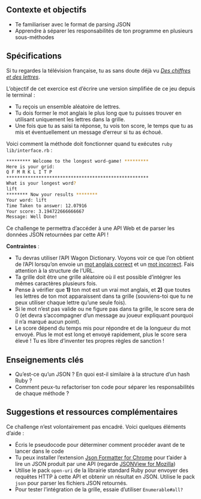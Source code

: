 ## Contexte et objectifs

- Te familiariser avec le format de parsing JSON
- Apprendre à séparer les responsabilités de ton programme en
    plusieurs sous-méthodes

## Spécifications

Si tu regardes la télévision française, tu as sans doute déjà vu [*Des
chiffres et des
lettres*](https://fr.wikipedia.org/wiki/Des_chiffres_et_des_lettres).

L’objectif de cet exercice est d’écrire une version simplifiée de ce jeu
depuis le terminal :

- Tu reçois un ensemble aléatoire de lettres.
- Tu dois former le mot anglais le plus long que tu puisses trouver en
    utilisant uniquement les lettres dans la grille.
- Une fois que tu as saisi ta réponse, tu vois ton score, le temps que
    tu as mis et éventuellement un message d’erreur si tu as échoué.

Voici comment la méthode doit fonctionner quand tu exécutes
`ruby lib/interface.rb` :

```bash
********* Welcome to the longest word-game! *********
Here is your grid:
Q F M R K L I T P
*****************************************************
What is your longest word?
lift
******** Now your results ********
Your word: lift
Time Taken to answer: 12.07916
Your score: 3.194722666666667
Message: Well Done!
```

Ce challenge te permettra d’accéder à une API Web et de parser les
données JSON retournées par cette API !

**Contraintes** :

- Tu devras utiliser l’API Wagon Dictionary. Voyons voir ce que l’on
    obtient de l’API lorsqu’on envoie un [mot anglais
    correct](https://wagon-dictionary.herokuapp.com/apple) et un [mot
    incorrect](https://wagon-dictionary.herokuapp.com/zzzz). Fais
    attention à la structure de l’URL.
- Ta grille doit être une grille aléatoire où il est possible
    d’intégrer les mêmes caractères plusieurs fois.
- Pense à vérifier que **1)** ton mot est un vrai mot anglais, et
    **2)** que toutes les lettres de ton mot apparaissent dans ta grille
    (souviens-toi que tu ne peux utiliser chaque lettre qu’une seule
    fois).
- Si le mot n’est pas valide ou ne figure pas dans ta grille, le score
    sera de 0 (et devra s’accompagner d’un message au joueur expliquant
    pourquoi il n’a marqué aucun point).
- Le score dépend du temps mis pour répondre et de la longueur du mot
    envoyé. Plus le mot est long et envoyé rapidement, plus le score
    sera élevé ! Tu es libre d’inventer tes propres règles de sanction !

## Enseignements clés

- Qu’est-ce qu’un JSON ? En quoi est-il similaire à la structure d’un
    hash Ruby ?
- Comment peux-tu refactoriser ton code pour séparer les
    responsabilités de chaque méthode ?

## Suggestions et ressources complémentaires

Ce challenge n’est volontairement pas encadré. Voici quelques éléments
d’aide :

- Écris le pseudocode pour déterminer comment procéder avant de te
    lancer dans le code
- Tu peux installer l’extension [Json Formatter for
    Chrome](https://chrome.google.com/webstore/detail/json-formatter/bcjindcccaagfpapjjmafapmmgkkhgoa?hl=en)
    pour t’aider à lire un JSON produit par une API (regarde [JSONView
    for Mozilla](https://addons.mozilla.org/fr/firefox/addon/jsonview/))
- Utilise le pack `open-uri` de la librairie standard Ruby pour
    envoyer des requêtes HTTP à cette API et obtenir un résultat en
    JSON. Utilise le pack `json` pour parser les fichiers JSON
    retournés.
- Pour tester l’intégration de la grille, essaie d’utiliser `Enumerable#all?`
